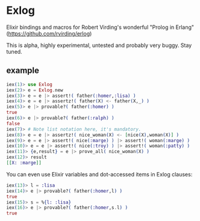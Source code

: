 # Exlog

Elixir bindings and macros for Robert Virding's wonderful "Prolog in Erlang"
(https://github.com/rvirding/erlog)

This is alpha, highly experimental, untested and probably very buggy. Stay tuned.

## example

```elixir
iex(1)> use Exlog
iex(2)> e = Exlog.new
iex(3)> e = e |> assert!( father(:homer,:lisa) )
iex(4)> e = e |> assertz!( father(X) <- father(X,_) )
iex(5)> e |> provable?( father(:homer) )
true
iex(6)> e |> provable?( father(:ralph) )
false
iex(7)> # Note list notation here, it's mandatory.
iex(8)> e = e |> assertz!( nice_woman(X) <- [nice(X),woman(X)] )
iex(9)> e = e |> assert!( nice(:marge) ) |> assert!( woman(:marge) ) 
iex(10)> e = e |> assert!( nice(:troy) ) |> assert!( woman(:patty) )
iex(11)> {e,result} = e |> prove_all( nice_woman(X) )
iex(12)> result
[[X: :marge]]
```

You can even use Elixir variables and dot-accessed items in Exlog clauses:
```elixir
iex(13)> l = :lisa
iex(14)> e |> provable?( father(:homer,l) )
true
iex(15)> s = %{l: :lisa}
iex(16)> e |> provable?( father(:homer,s.l) )
true
```
